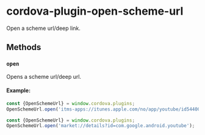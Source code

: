 # cordova-plugin-open-scheme-url

Open a scheme url/deep link.

## Methods

### `open`
Opens a scheme url/deep url.

#### Example:
```javascript
const {OpenSchemeUrl} = window.cordova.plugins;
OpenSchemeUrl.open('itms-apps://itunes.apple.com/no/app/youtube/id544007664');
```

```javascript
const {OpenSchemeUrl} = window.cordova.plugins;
OpenSchemeUrl.open('market://details?id=com.google.android.youtube');
```
